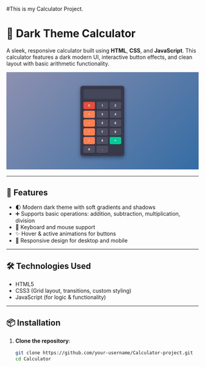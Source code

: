 #This is my Calculator Project.

# 🔢 Dark Theme Calculator

A sleek, responsive calculator built using **HTML**, **CSS**, and **JavaScript**. This calculator features a dark modern UI, interactive button effects, and clean layout with basic arithmetic functionality.

![Calculator Screenshot](images/my-image.png)

---

## 🚀 Features

- 🌓 Modern dark theme with soft gradients and shadows
- ➕ Supports basic operations: addition, subtraction, multiplication, division
- 🧮 Keyboard and mouse support
- ✨ Hover & active animations for buttons
- 🔁 Responsive design for desktop and mobile

---

## 🛠️ Technologies Used

- HTML5
- CSS3 (Grid layout, transitions, custom styling)
- JavaScript (for logic & functionality)

---

## 📦 Installation

1. **Clone the repository**:
   ```bash
   git clone https://github.com/your-username/Calculator-project.git
   cd Calculator
